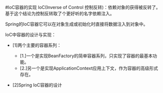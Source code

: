 #IoC容器的实现
IoC(Inverse of Control 控制反转)：依赖对象的获得被反转了。
基于这个结论为控制反转取了个更好听的名字依赖注入。<br/>

Spring的IoC容器它可以在对象生成或初始化时直接将数据注入到对象中。

IoC中容器的设计与实现：
- [1]两个主要的容器系列：
  - [1.]一个是实现BeanFactory的简单容器系列，只实现了容器的最基本功能。
  - [2.]另一个是实现ApplicationContext应用上下文，作为容器的高级形式存在。
  
- [2]Spring IoC容器的设计


